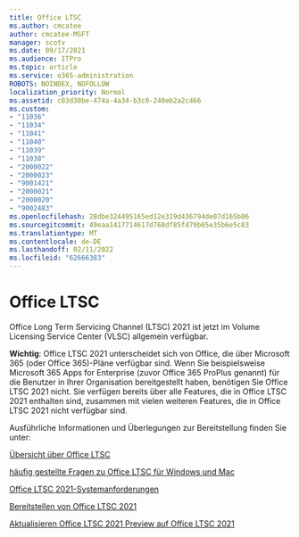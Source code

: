 ```yaml
---
title: Office LTSC
ms.author: cmcatee
author: cmcatee-MSFT
manager: scotv
ms.date: 09/17/2021
ms.audience: ITPro
ms.topic: article
ms.service: o365-administration
ROBOTS: NOINDEX, NOFOLLOW
localization_priority: Normal
ms.assetid: c03d30be-474a-4a34-b3c0-240eb2a2c466
ms.custom:
- "11036"
- "11034"
- "11041"
- "11040"
- "11039"
- "11038"
- "2000022"
- "2000023"
- "9001421"
- "2000021"
- "2000020"
- "9002483"
ms.openlocfilehash: 28dbe324495165ed12e319d436794de07d165b06
ms.sourcegitcommit: 49eaa1417714617d768df85fd79b65e35b6e5c83
ms.translationtype: MT
ms.contentlocale: de-DE
ms.lasthandoff: 02/11/2022
ms.locfileid: "62666383"
---
```

# <a name="office-ltsc"></a>Office LTSC

Office Long Term Servicing Channel (LTSC) 2021 ist jetzt im Volume Licensing Service Center (VLSC) allgemein verfügbar.

**Wichtig**: Office LTSC 2021 unterscheidet sich von Office, die über Microsoft 365 (oder Office 365)-Pläne verfügbar sind. Wenn Sie beispielsweise Microsoft 365 Apps for Enterprise (zuvor Office 365 ProPlus genannt) für die Benutzer in Ihrer Organisation bereitgestellt haben, benötigen Sie Office LTSC 2021 nicht. Sie verfügen bereits über alle Features, die in Office LTSC 2021 enthalten sind, zusammen mit vielen weiteren Features, die in Office LTSC 2021 nicht verfügbar sind.

Ausführliche Informationen und Überlegungen zur Bereitstellung finden Sie unter:

[Übersicht über Office LTSC](https://docs.microsoft.com/deployoffice/ltsc2021/overview)  

[häufig gestellte Fragen zu Office LTSC für Windows und Mac](https://support.microsoft.com/office/office-ltsc-for-windows-and-mac-faq-d574cf0b-3ebc-42cf-9035-a3b837e0463c)  

[Office LTSC 2021-Systemanforderungen](https://www.microsoft.com/microsoft-365/microsoft-365-and-office-resources?rtc=1#coreui-heading-kg69bnh)

[Bereitstellen von Office LTSC 2021](https://docs.microsoft.com/deployoffice/ltsc2021/deploy)

[Aktualisieren Office LTSC 2021 Preview auf Office LTSC 2021](https://docs.microsoft.com/deployoffice/ltsc2021/update-from-preview)